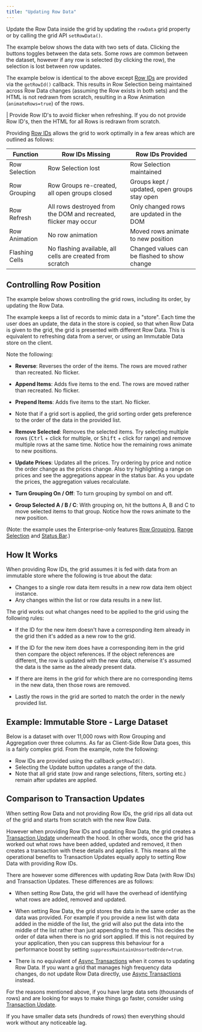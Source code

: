 ```yaml
---
title: "Updating Row Data"
---
```


Update the Row Data inside the grid by updating the `rowData` grid property or by calling the grid API `setRowData()`.

The example below shows the data with two sets of data. Clicking the buttons toggles between the data sets. Some rows are common between the dataset, however if any row is selected (by clicking the row), the selection is lost between row updates.

<grid-example title='Simple Row Data' name='simple-row-data' type='generated' options=' { "modules": ["clientside"] }'></grid-example>

The example below is identical to the above except [Row IDs](/row-ids/) are provided via the `getRowId()` callback. This results in Row Selection being maintained across Row Data changes (assuming the Row exists in both sets) and the HTML is not redrawn from scratch, resulting in a Row Animation (`animateRows=true`) of the rows.

<framework-specific-section frameworks="react">
<note>
| Provide Row ID's to avoid flicker when refreshing. If you do not provide Row ID's, then the HTML for all Rows is redrawn from scratch.
</note>
</framework-specific-section>

<grid-example title='Simple Row ID' name='simple-row-id' type='generated' options=' { "modules": ["clientside"] }'></grid-example>

Providing [Row IDs](/row-ids/) allows the grid to work optimally in a few areas which are outlined as follows:


| Function | Row IDs Missing | Row IDs Provided | 
| ----------------------------- | ------------------------- | ------------------------ | 
| Row Selection | Row Selection lost | Row Selection maintained |
| Row Grouping | Row Groups re-created, all open groups closed | Groups kept / updated, open groups stay open |
| Row Refresh | All rows destroyed from the DOM and recreated, flicker may occur | Only changed rows are updated in the DOM |
| Row Animation | No row animation | Moved rows animate to new position |
| Flashing Cells | No flashing available, all cells are created from scratch | Changed values can be flashed to show change |


## Controlling Row Position

The example below shows controlling the grid rows, including its order, by updating the Row Data.

The example keeps a list of records to mimic data in a "store". Each time the user does an update, the data in the store is copied, so that when Row Data is given to the grid, the grid is presented with different Row Data. This is equivalent to refreshing data from a server, or using an Immutable Data store on the client. 

Note the following:

- **Reverse**: Reverses the order of the items. The rows are moved rather than recreated. No flicker.

- **Append Items**: Adds five items to the end. The rows are moved rather than recreated. No flicker.

- **Prepend Items**: Adds five items to the start. No flicker.

- Note that if a grid sort is applied, the grid sorting order gets preference to the order of the data in the provided list.

- **Remove Selected**: Removes the selected items. Try selecting multiple rows (<kbd>Ctrl</kbd> + click for multiple, or <kbd>Shift</kbd> + click for range) and remove multiple rows at the same time. Notice how the remaining rows animate to new positions.

- **Update Prices**: Updates all the prices. Try ordering by price and notice the order change as the prices change. Also try highlighting a range on prices and see the aggregations appear in the status bar. As you update the prices, the aggregation values recalculate.

- **Turn Grouping On / Off**: To turn grouping by symbol on and off.

- **Group Selected A / B / C**: With grouping on, hit the buttons A, B and C to move selected items to that group. Notice how the rows animate to the new position.
 
(Note: the example uses the Enterprise-only features [Row Grouping](/grouping/), [Range Selection](/range-selection/) and [Status Bar](/status-bar/).)

<grid-example title='Simple Immutable Store' name='simple-immutable-store' type='mixed' options='{ "enterprise": true, "exampleHeight": 540, "modules": ["clientside", "rowgrouping", "statusbar", "range"] }'></grid-example>



## How It Works

When providing Row IDs, the grid assumes it is fed with data from an immutable store where the following is true about the data:

- Changes to a single row data item results in a new row data item object instance.
- Any changes within the list or row data results in a new list.

The grid works out what changes need to be applied to the grid using the following rules:

- If the ID for the new item doesn't have a corresponding item already in the grid then it's added as a new row to the grid.

- If the ID for the new item does have a corresponding item in the grid then compare the object references. If the object references are different, the row is updated with the new data, otherwise it's assumed the data is the same as the already present data.

- If there are items in the grid for which there are no corresponding items in the new data, then those rows are removed.

- Lastly the rows in the grid are sorted to match the order in the newly provided list.

## Example: Immutable Store - Large Dataset

Below is a dataset with over 11,000 rows with Row Grouping and Aggregation over three columns. As far as Client-Side Row Data goes, this is a fairly complex grid. From the example, note the following:

- Row IDs are provided using the callback `getRowId()`.
- Selecting the Update button updates a range of the data.
- Note that all grid state (row and range selections, filters, sorting etc.) remain after updates are applied.

<grid-example title='Complex Immutable Store' name='complex-immutable-store' type='mixed' options='{ "enterprise": true, "exampleHeight": 590, "modules": ["clientside", "rowgrouping"] }'></grid-example>

## Comparison to Transaction Updates

When setting Row Data and not providing Row IDs, the grid rips all data out of the grid and starts from scratch with the new Row Data.

However when providing Row IDs and updating Row Data, the grid creates a [Transaction Update](/data-update-transactions/) underneath the hood. In other words, once the grid has worked out what rows have been added, updated and removed, it then creates a transaction with these details and applies it. This means all the operational benefits to Transaction Updates equally apply to setting Row Data with providing Row IDs.

There are however some differences with updating Row Data (with Row IDs) and Transaction Updates. These differences are as follows:

- When setting Row Data, the grid will have the overhead of identifying what rows are added, removed and updated.

- When setting Row Data, the grid stores the data in the same order as the data was provided. For example if you provide a new list with data added in the middle of the list, the grid will also put the data into the middle of the list rather than just appending to the end. This decides the order of data when there is no grid sort applied. If this is not required by your application, then you can suppress this behaviour for a performance boost by setting `suppressMaintainUnsortedOrder=true`.

- There is no equivalent of [Async Transactions](/data-update-high-frequency/) when it comes to updating Row Data. If you want a grid that manages high frequency data changes, do not update Row Data directly, use [Async Transactions](/data-update-high-frequency/) instead.

For the reasons mentioned above, if you have large data sets (thousands of rows) and are looking for ways to make things go faster, consider using [Transaction Update](/data-update-transactions/).

If you have smaller data sets (hundreds of rows) then everything should work without any noticeable lag.